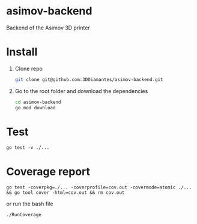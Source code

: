# asimov-backend
Backend of the Asimov 3D printer

# Install
1. Clone repo
    ```bash
    git clone git@github.com:3DDiamantes/asimov-backend.git
    ```
2. Go to the root folder and download the dependencies
    ```bash
    cd asimov-backend
    go mod download
    ```

# Test
`go test -v ./...`

# Coverage report
```
go test -coverpkg=./... -coverprofile=cov.out -covermode=atomic ./... && go tool cover -html=cov.out && rm cov.out
```
or run the bash file
```
./RunCoverage
```